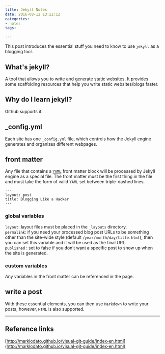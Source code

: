 ```yaml
---
title: Jekyll Notes
date: 2016-08-12 13:22:12
categories:
- notes
tags:

---
```


This post introduces the essential stuff you need to know to use `jekyll` as a blogging tool.  

## What's jekyll?
A tool that allows you to write and generate static websites. It provides some scaffolding resources that help you write static websites/blogs faster.   
## Why do I learn jekyll?
Github supports it. 
## _config.yml

Each site has one `_config.yml` file, which controls how the Jekyll engine generates and organizes different webpages.  
## front matter
Any file that contains a [`YAML`](https://en.wikipedia.org/wiki/YAML) front matter block will be processed by Jekyll engine as a special file.  The front matter must be the first thing in the file and must take the form of valid `YAML` set between triple-dashed lines.
```
---
layout: post
title: Blogging Like a Hacker
---
```
### global variables 
`layout`:  layout files must be placed in the  `_layouts` directory.   
`permalink`: if you need your processed blog post URLs to be something other than the site-wide style (default `/year/month/day/title.html`), then you can set this variable and it will be used as the final URL.  
`published` : set to false if you don’t want a specific post to show up when the site is generated.  
### custom variables
Any variables in the front matter can be referenced in the page. 
## write a post
With these essential elements, you can then use `Markdown` to write your posts, however, `HTML` is also supported. 

---
## Reference links  

[http://marklodato.github.io/visual-git-guide/index-en.html](http://marklodato.github.io/visual-git-guide/index-en.html)  



